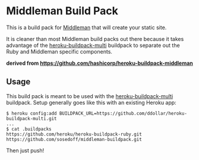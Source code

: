 # Middleman Build Pack

This is a build pack for [Middleman](http://middlemanapp.com) that will
create your static site.

It is cleaner than most Middleman build packs out there because it
takes advantage of the [heroku-buildpack-multi](https://github.com/ddollar/heroku-buildpack-multi)
buildpack to separate out the Ruby and Middleman specific components.

**derived from https://github.com/hashicorp/heroku-buildpack-middleman**

## Usage

This build pack is meant to be used with the
[heroku-buildpack-multi](https://github.com/ddollar/heroku-buildpack-multi)
buildpack. Setup generally goes like this with an existing Heroku app:

```
$ heroku config:add BUILDPACK_URL=https://github.com/ddollar/heroku-buildpack-multi.git
...
$ cat .buildpacks
https://github.com/heroku/heroku-buildpack-ruby.git
https://github.com/sosedoff/middleman-buildpack.git
```

Then just push!